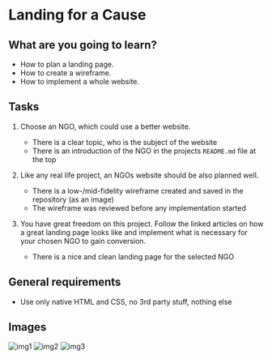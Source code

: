# Landing for a Cause

## What are you going to learn?

- How to plan a landing page.
- How to create a wireframe.
- How to implement a whole website.

## Tasks

1. Choose an NGO, which could use a better website.
   - There is a clear topic, who is the subject of the website
   - There is an introduction of the NGO in the projects `README.md` file at the top

2. Like any real life project, an NGOs website should be also planned well.
   - There is a low-/mid-fidelity wireframe created and saved in the repository (as an image)
   - The wireframe was reviewed before any implementation started

3. You have great freedom on this project. Follow the linked articles on how a great landing page looks like and implement what is necessary for your chosen NGO to gain conversion.
   - There is a nice and clean landing page for the selected NGO

## General requirements

- Use only native HTML and CSS, no 3rd party stuff, nothing else

## Images

![img1](https://user-images.githubusercontent.com/70704394/132097277-991819aa-5ae4-493f-ac2b-27995b6b8f7d.png)
![img2](https://user-images.githubusercontent.com/70704394/132097285-2dc22d4b-b08a-4ca0-a88e-fe07f5b87a30.png)
![img3](https://user-images.githubusercontent.com/70704394/132097292-bb8514ea-d139-4836-be4c-c90b162d5d47.png)



